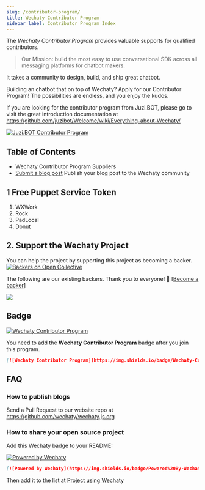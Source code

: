 ```yaml
---
slug: /contributor-program/
title: Wechaty Contributor Program
sidebar_label: Contributor Program Index
---
```


The _Wechaty Contributor Program_ provides valuable supports for qualified contributors.

> Our Mission: build the most easy to use conversational SDK across all messaging platforms for chatbot makers.

It takes a community to design, build, and ship great chatbot.

Building an chatbot that on top of Wechaty? Apply for our Contributor Program! The possibilities are endless, and you enjoy the kudos.

If you are looking for the contributor program from Juzi.BOT, please go to visit the great introduction documentation at <https://github.com/juzibot/Welcome/wiki/Everything-about-Wechaty/>

[![Juzi.BOT Contributor Program](https://img.shields.io/badge/Wechaty%20Contributor%20Program-Juzi.BOT-orange.svg)](https://github.com/juzibot/Welcome/wiki/Everything-about-Wechaty/)

## Table of Contents

- Wechaty Contributor Program Suppliers
- [Submit a blog post](publish-blog)
    Publish your blog post to the Wechaty community

## 1 Free Puppet Service Token

1. WXWork
1. Rock
1. PadLocal
1. Donut

## 2. Support the Wechaty Project

You can help the project by supporting this project as becoming a backer.  [![Backers on Open Collective](https://opencollective.com/wechaty/backers/badge.svg)](#backers)

The following are our existing backers. Thank you to everyone! 🙏 [[Become a backer](https://opencollective.com/wechaty#backer)]

<a href="https://opencollective.com/wechaty#backers" target="_blank"><img src="https://opencollective.com/wechaty/backers.svg?width=890" /></a>

## Badge

[![Wechaty Contributor Program](https://img.shields.io/badge/Wechaty-Contributor%20Program-green.svg)](https://wechaty.js.org/docs/contributor-program/)

You need to add the __Wechaty Contributor Program__ badge after you join this program.

```md
[![Wechaty Contributor Program](https://img.shields.io/badge/Wechaty-Contributor%20Program-green.svg)](https://wechaty.js.org/docs/contributor-program/)
```

## FAQ

### How to publish blogs

Send a Pull Request to our website repo at <https://github.com/wechaty/wechaty.js.org>

### How to share your open source project

Add this Wechaty badge to your README:

[![Powered by Wechaty](https://img.shields.io/badge/Powered%20By-Wechaty-brightgreen.svg)](https://wechaty.js.org)

```markdown
[![Powered by Wechaty](https://img.shields.io/badge/Powered%20By-Wechaty-brightgreen.svg)](https://wechaty.js.org)
```

Then add it to the list at [Project using Wechaty](http://wechaty.js.org/docs/case-study/projects-using-wechaty)
